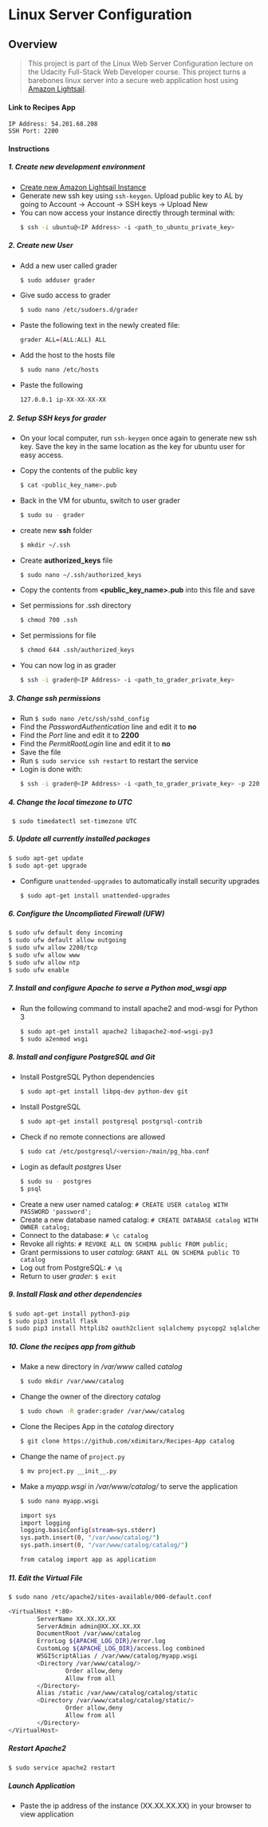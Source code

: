 # Linux Server Configuration

## Overview
> This project is part of the Linux Web Server Configuration lecture on the Udacity Full-Stack Web Developer course. This project turns a barebones linux server into a secure web application host using [Amazon Lightsail](https://amazonlightsail.com/). 

#### Link to Recipes App
```
IP Address: 54.201.68.208
SSH Port: 2200
```

#### Instructions
##### 1. Create new development environment
* [Create new Amazon Lightsail Instance](https://cloudacademy.com/blog/how-to-set-up-your-first-amazon-lightsail/)
* Generate new ssh key using `ssh-keygen`. Upload public key to AL by going to Account -> Account -> SSH keys -> Upload New
* You can now access your instance directly through terminal with:
    ```sh
    $ ssh -i ubuntu@<IP Address> -i <path_to_ubuntu_private_key>
    ```

##### 2. Create new User
* Add a new user called grader 
    ```sh
    $ sudo adduser grader
    ```
* Give sudo access to grader
    ```sh
    $ sudo nano /etc/sudoers.d/grader
    ```
* Paste the following text in the newly created file:
    ```sh
    grader ALL=(ALL:ALL) ALL
    ```
* Add the host to the hosts file
    ```sh
    $ sudo nano /etc/hosts
    ```
* Paste the following
    ```sh
    127.0.0.1 ip-XX-XX-XX-XX
    ```
##### 2. Setup SSH keys for grader
* On your local computer, run `ssh-keygen` once again to generate new ssh key. Save the key in the same location as the key for ubuntu user for easy access.
* Copy the contents of the public key
    ```sh
    $ cat <public_key_name>.pub
    ```
* Back in the VM for ubuntu, switch to user grader
    ```sh
    $ sudo su - grader
    ```

* create new **ssh** folder 
    ```sh
    $ mkdir ~/.ssh
    ```
* Create **authorized_keys** file
    ```sh
    $ sudo nano ~/.ssh/authorized_keys
    ```
* Copy the contents from **<public_key_name>.pub** into this file and save
* Set permissions for .ssh directory
    ```sh
    $ chmod 700 .ssh
    ```
* Set permissions for file
    ```sh
    $ chmod 644 .ssh/authorized_keys
    ```
*  You can now log in as grader 
    ```sh
    $ ssh -i grader@<IP Address> -i <path_to_grader_private_key>
    ```
##### 3. Change ssh permissions
* Run `$ sudo nano /etc/ssh/sshd_config`
* Find the *PasswordAuthentication* line and edit it to **no**
* Find the *Port* line and edit it to **2200**
* Find the *PermitRootLogin* line and edit it to **no**
* Save the file
* Run `$ sudo service ssh restart` to restart the service
* Login is done with: 
    ```sh
    $ ssh -i grader@<IP Address> -i <path_to_grader_private_key> -p 2200
    ```

##### 4. Change the local timezone to UTC

` $ sudo timedatectl set-timezone UTC`
 
##### 5. Update all currently installed packages
```sh
$ sudo apt-get update
$ sudo apt-get upgrade
```
* Configure `unattended-upgrades` to automatically install security upgrades
    ```sh
    $ sudo apt-get install unattended-upgrades
    ```

    
##### 6. Configure the Uncompliated Firewall (UFW)
```sh
$ sudo ufw default deny incoming
$ sudo ufw default allow outgoing
$ sudo ufw allow 2200/tcp
$ sudo ufw allow www
$ sudo ufw allow ntp
$ sudo ufw enable
```
##### 7. Install and configure Apache to serve a Python mod_wsgi app
* Run the following command to install apache2 and mod-wsgi for Python 3
    ```sh
    $ sudo apt-get install apache2 libapache2-mod-wsgi-py3
    $ sudo a2enmod wsgi
    ```
##### 8. Install and configure PostgreSQL and Git
* Install PostgreSQL Python dependencies 
    ```sh
    $ sudo apt-get install libpq-dev python-dev git
    ```
* Install PostgreSQL 
    ```sh
    $ sudo apt-get install postgresql postgrsql-contrib
    ```
* Check if no remote connections are allowed
    ```sh
    $ sudo cat /etc/postgresql/<version>/main/pg_hba.conf
    ```
* Login as default *postgres* User 
    ```sh
    $ sudo su - postgres
    $ psql
    ```
* Create a new user named catalog: `# CREATE USER catalog WITH PASSWORD 'password';`
* Create a new database named catalog: `# CREATE DATABASE catalog WITH OWNER catalog;`
* Connect to the database: `# \c catalog`
* Revoke all rights: `# REVOKE ALL ON SCHEMA public FROM public;`
* Grant permissions to user *catalog*: `GRANT ALL ON SCHEMA public TO catalog`
* Log out from PostgreSQL: `# \q`
* Return to user *grader*: `$ exit`

##### 9. Install Flask and other dependencies
```sh
$ sudo apt-get install python3-pip
$ sudo pip3 install flask
$ sudo pip3 install httplib2 oauth2client sqlalchemy psycopg2 sqlalchemy_utils
```

##### 10. Clone the recipes app from github
* Make a new directory in */var/www* called *catalog*
    ```sh
    $ sudo mkdir /var/www/catalog
    ```
* Change the owner of the directory *catalog*
    ```sh
    $ sudo chown -R grader:grader /var/www/catalog
    ```
* Clone the Recipes App in the *catalog* directory
    ```sh
    $ git clone https://github.com/xdimitarx/Recipes-App catalog
    ```
* Change the name of `project.py`
    ```sh
    $ mv project.py __init__.py
    ```

* Make a *myapp.wsgi* in */var/www/catalog/* to serve the application
    ```sh
    $ sudo nano myapp.wsgi
    ```
    ```sh
    import sys
    import logging
    logging.basicConfig(stream=sys.stderr)
    sys.path.insert(0, "/var/www/catalog/")
    sys.path.insert(0, "/var/www/catalog/catalog/")

    from catalog import app as application
    ```

##### 11. Edit the Virtual File
```sh
$ sudo nano /etc/apache2/sites-available/000-default.conf
```
```sh
<VirtualHost *:80>
        ServerName XX.XX.XX.XX
        ServerAdmin admin@XX.XX.XX.XX
        DocumentRoot /var/www/catalog
        ErrorLog ${APACHE_LOG_DIR}/error.log
        CustomLog ${APACHE_LOG_DIR}/access.log combined
        WSGIScriptAlias / /var/www/catalog/myapp.wsgi
        <Directory /var/www/catalog/>
                Order allow,deny
                Allow from all
        </Directory>
        Alias /static /var/www/catalog/catalog/static
        <Directory /var/www/catalog/catalog/static/>
                Order allow,deny
                Allow from all
        </Directory>
</VirtualHost>
```

##### Restart Apache2
```sh
$ sudo service apache2 restart
```

##### Launch Application
* Paste the ip address of the instance (XX.XX.XX.XX) in your browser to view application
